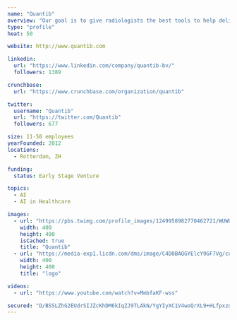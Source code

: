 ```yaml
---
name: "Quantib"
overview: "Our goal is to give radiologists the best tools to help deliver fast, objective, accurate and insightful reports."
type: "profile"
heat: 50

website: http://www.quantib.com

linkedin:
  url: "https://www.linkedin.com/company/quantib-bv/"
  followers: 1389

crunchbase:
  url: "https://www.crunchbase.com/organization/quantib"

twitter:
  username: "Quantib"
  url: "https://twitter.com/Quantib"
  followers: 677

size: 11-50 employees
yearFounded: 2012
locations:
  - Rotterdam, ZH

funding:
  status: Early Stage Venture

topics:
  - AI
  - AI in Healthcare

images:
  - url: "https://pbs.twimg.com/profile_images/1249958982770462721/WUWU3JJa_400x400.jpg"
    width: 400
    height: 400
    isCached: true
    title: "Quantib"
  - url: "https://media-exp1.licdn.com/dms/image/C4D0BAQGYElcY9GF7Vg/company-logo_200_200/0?e=1594857600&v=beta&t=zP-CryOPddYQZ6jokPGcvBUTEjmN4Bvya15Ef16P2zI"
    width: 400
    height: 400
    title: "logo"

videos:
  - url: "https://www.youtube.com/watch?v=MmbfaKF-wss"

secured: "D/BSSLZhG2EUdrSIJZcKhDM6kIqZJ9TLAkN/YgYIyXC1V4woQrXL9+HLfpxzd62R/4yWwHLTO/roJVIyHOyyo2twBByOcSwM4V2XyJARz/98gEEhpcFJfWcK0idTg75w2aizay+sFsc+4dLIGzUMZrH0sbglQ+8OZzegraqKOlJgkYZ5TZNL2ngV6FEn9O7lfMqc79nyY7C6KpzwPw0SRxzABMysZxLbAiE61C0ROZwcQaD4nNiaM0SQnWA+/mhZr2N5EMZTMdu4gVWEXkUjqWie/TDbOlOpiUedmtcyp5sNigEnrO4XNEJV/G8Vl8tcozDEga//V6jAbMxje1ZSOnslPO/qS+OTQNa7EL2H/Y/xvVa6A/p6PKxJhYmHJRXi;JUKZnkpBOw4YN8+0Jl1wsA=="
---
```


